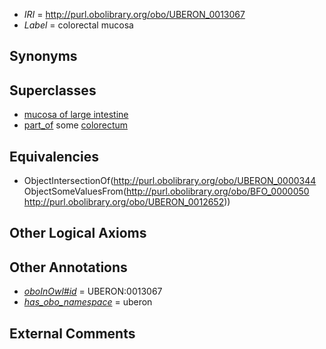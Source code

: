  * *IRI* = http://purl.obolibrary.org/obo/UBERON_0013067
 * *Label* = colorectal mucosa

## Synonyms


## Superclasses

 * [mucosa of large intestine](../../UBERON/07/UBERON_0001207.md)
 * [part_of](../../BFO/50/BFO_0000050.md) some [colorectum](../../UBERON/52/UBERON_0012652.md)

## Equivalencies

 * ObjectIntersectionOf(<http://purl.obolibrary.org/obo/UBERON_0000344> ObjectSomeValuesFrom(<http://purl.obolibrary.org/obo/BFO_0000050> <http://purl.obolibrary.org/obo/UBERON_0012652>))

## Other Logical Axioms


## Other Annotations

 * *[oboInOwl#id](../../id/oboInOwl#id.md)* = UBERON:0013067
 * *[has_obo_namespace](../../ce/oboInOwl#hasOBONamespace.md)* = uberon

## External Comments

